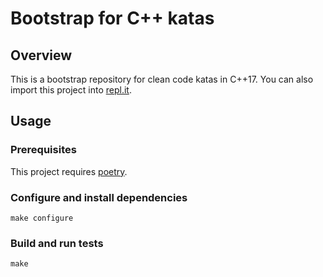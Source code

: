 # Bootstrap for C++ katas

## Overview

This is a bootstrap repository for clean code katas in C++17. You can also
import this project into [repl.it](https://replit.com).

## Usage

### Prerequisites

This project requires [poetry](https://python-poetry.org).

### Configure and install dependencies

```console
make configure
```

### Build and run tests

```console
make
```
